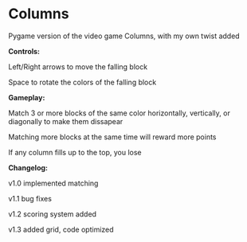 # Columns
Pygame version of the video game Columns, with my own twist added


**Controls:**

Left/Right arrows to move the falling block

Space to rotate the colors of the falling block


**Gameplay:**

Match 3 or more blocks of the same color horizontally, vertically, or diagonally to make them dissapear

Matching more blocks at the same time will reward more points

If any column fills up to the top, you lose


**Changelog:**

v1.0 implemented matching

v1.1 bug fixes

v1.2 scoring system added

v1.3 added grid, code optimized
